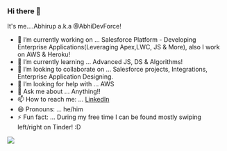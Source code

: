 ### Hi there 👋


It's me....Abhirup a.k.a @AbhiDevForce! 

- 🔭 I’m currently working on ... Salesforce Platform - Developing Enterprise Applications(Leveraging Apex,LWC, JS & More), also I work on AWS & Heroku!
- 🌱 I’m currently learning ... Advanced JS, DS & Algorithms!
- 👯 I’m looking to collaborate on ... Salesforce projects, Integrations, Enterprise Application Designing. 
- 🤔 I’m looking for help with ... AWS
- 💬 Ask me about ... Anything!!
- 📫 How to reach me: ... [LinkedIn](https://www.linkedin.com/in/abhirup-mukherjee-8712b4106/)
- 😄 Pronouns: ... he/him
- ⚡ Fun fact: ... During my free time I can be found mostly swiping left/right on Tinder! :D 

<img src="https://github-readme-stats.vercel.app/api?username=abhirup03&&show_icons=true&title_color=ffffff&icon_color=bb2acf&text_color=daf7dc&bg_color=151515"/>
